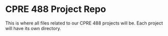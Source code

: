 # CPRE 488 Project Repo

This is where all files related to our CPRE 488 projects will be. Each project will have its own directory.
